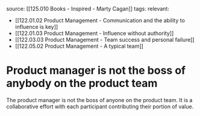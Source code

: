 source: [[125.010 Books - Inspired - Marty Cagan]]
tags:
relevant:
- [[122.01.02 Product Management - Communication and the ability to influence is key]]
- [[122.01.03 Product Management - Influence without authority]]
- [[122.03.03 Product Management - Team success and personal failure]]
- [[122.05.02 Product Management - A typical team]]

# Product manager is not the boss of anybody on the product team

The product manager is not the boss of anyone on the product team. It is a collaborative effort with each participant contributing their portion of value.

